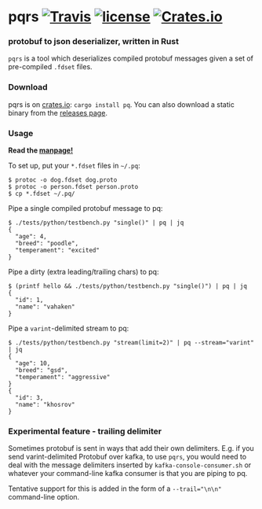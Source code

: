 # pqrs [![Travis](https://img.shields.io/travis/sevagh/pqrs.svg)](https://travis-ci.org/sevagh/pqrs) [![license](https://img.shields.io/github/license/sevagh/pqrs.svg)](https://github.com/sevagh/pqrs/blob/master/LICENSE) [![Crates.io](https://img.shields.io/crates/v/pq.svg)](https://crates.io/crates/pq)

### protobuf to json deserializer, written in Rust

`pqrs` is a tool which deserializes compiled protobuf messages given a set of pre-compiled `.fdset` files.

### Download

pqrs is on [crates.io](https://crates.io/crates/pq): `cargo install pq`. You can also download a static binary from the [releases page](https://github.com/sevagh/pqrs/releases).

### Usage

**Read the [manpage!](https://sevagh.github.io/pqrs/)**

To set up, put your `*.fdset` files in `~/.pq`:

```
$ protoc -o dog.fdset dog.proto
$ protoc -o person.fdset person.proto
$ cp *.fdset ~/.pq/
```

Pipe a single compiled protobuf message to pq:

```
$ ./tests/python/testbench.py "single()" | pq | jq
{
  "age": 4,
  "breed": "poodle",
  "temperament": "excited"
}
```

Pipe a dirty (extra leading/trailing chars) to pq:

```
$ (printf hello && ./tests/python/testbench.py "single()") | pq | jq
{
  "id": 1,
  "name": "vahaken"
}
```

Pipe a `varint`-delimited stream to pq:

```
$ ./tests/python/testbench.py "stream(limit=2)" | pq --stream="varint" | jq
{
  "age": 10,
  "breed": "gsd",
  "temperament": "aggressive"
}
{
  "id": 3,
  "name": "khosrov"
}
```

### Experimental feature - trailing delimiter

Sometimes protobuf is sent in ways that add their own delimiters. E.g. if you send varint-delimited Protobuf over kafka, to use `pqrs`, you would need to deal with the message delimiters inserted by `kafka-console-consumer.sh` or whatever your command-line kafka consumer is that you are piping to pq.

Tentative support for this is added in the form of a `--trail="\n\n"` command-line option.
